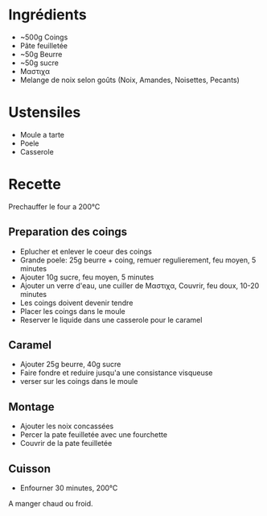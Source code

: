 # Ingrédients
* ~500g Coings
* Pâte feuilletée
* ~50g Beurre
* ~50g sucre
* Μαστιχα
* Melange de noix selon goûts (Noix, Amandes, Noisettes, Pecants)

# Ustensiles
* Moule a tarte
* Poele
* Casserole

# Recette
Prechauffer le four a 200°C
## Preparation des coings
* Eplucher et enlever le coeur des coings
* Grande poele: 25g beurre + coing, remuer regulierement, feu moyen, 5 minutes
* Ajouter 10g sucre, feu moyen, 5 minutes
* Ajouter un verre d'eau, une cuiller de Μαστιχα, Couvrir, feu doux, 10-20 minutes
* Les coings doivent devenir tendre
* Placer les coings dans le moule
* Reserver le liquide dans une casserole pour le caramel

## Caramel
* Ajouter 25g beurre, 40g sucre 
* Faire fondre et reduire jusqu'a une consistance visqueuse
* verser sur les coings dans le moule

## Montage
* Ajouter les noix concassées
* Percer la pate feuilletée avec une fourchette
* Couvrir de la pate feuilletée

## Cuisson
* Enfourner 30 minutes, 200°C

A manger chaud ou froid.
